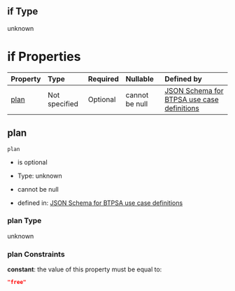 ## if Type

unknown

# if Properties

| Property      | Type          | Required | Nullable       | Defined by                                                                                                                                                                                                                                  |
| :------------ | :------------ | :------- | :------------- | :------------------------------------------------------------------------------------------------------------------------------------------------------------------------------------------------------------------------------------------ |
| [plan](#plan) | Not specified | Optional | cannot be null | [JSON Schema for BTPSA use case definitions](btpsa-usecase-properties-services-items-allof-1-then-allof-78-then-allof-1-if-properties-plan.md "undefined#/properties/services/items/allOf/1/then/allOf/78/then/allOf/1/if/properties/plan") |

## plan



`plan`

*   is optional

*   Type: unknown

*   cannot be null

*   defined in: [JSON Schema for BTPSA use case definitions](btpsa-usecase-properties-services-items-allof-1-then-allof-78-then-allof-1-if-properties-plan.md "undefined#/properties/services/items/allOf/1/then/allOf/78/then/allOf/1/if/properties/plan")

### plan Type

unknown

### plan Constraints

**constant**: the value of this property must be equal to:

```json
"free"
```
